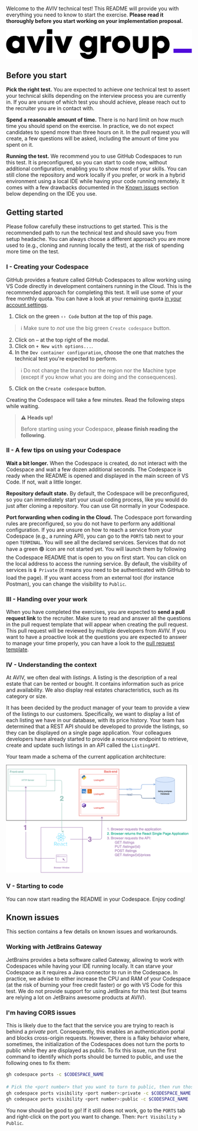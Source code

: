 Welcome to the AVIV technical test! This README will provide you with everything you need to know to start the exercise.
**Please read it thoroughly before you start working on your implementation proposal.**

![AVIV logo](./docs/aviv-logo.svg)

## Before you start

**Pick the right test.** You are expected to achieve *one* technical test to assert your technical skills depending on the interview process you are currently in. If you are unsure of which test you should achieve, please reach out to the recruiter you are in contact with.

**Spend a reasonable amount of time.** There is no hard limit on how much time you should spend on the exercise. In practice, we do not expect candidates
to spend more than three hours on it. In the pull request you will create, a few questions will be asked, including the amount of time you spent on it.

**Running the test.** We recommend you to use GitHub Codespaces to run this test. It is preconfigured, so you can start to code now, without additional configuration, enabling you
to show most of your skills. You can still clone the repository and work locally if you prefer, or work in a hybrid environment using
a local IDE while having your code running remotely. It comes with a few drawbacks documented in the [Known issues](#known-issues) section below depending on the IDE you use.

## Getting started

Please follow carefully these instructions to get started. This is the recommended path to run the technical test and should save you from setup headache.
You can always choose a different approach you are more used to (e.g., cloning and running locally the test), at the risk of spending more time on the test.

### I - Creating your Codespace

GitHub provides a feature called GitHub Codespaces to allow working using VS Code directly in development containers running in the Cloud. This is the recommended approach for
completing this test. It will use some of your free monthly quota. You can have a look at your remaining quota [in your account settings](https://github.com/settings/billing#usage).

1. Click on the green `‹› Code` button at the top of this page.
> ℹ️ Make sure to *not* use the big green `Create codespace` button.
2. Click on `⋯` at the top right of the modal.
3. Click on `+ New with options...`.
4. In the `Dev container configuration`, choose the one that matches the technical test you're expected to perform.
> ℹ️ Do not change the branch nor the region nor the Machine type (except if you know what you are doing and the consequences).
5. Click on the `Create codespace` button.

Creating the Codespace will take a few minutes. Read the following steps while waiting.

> **⚠️ Heads up!**
> 
> Before starting using your Codespace, **please finish reading the following**.

### II - A few tips on using your Codespace

**Wait a bit longer.** When the Codespace is created, do not interact with the Codespace and wait a few dozen additional seconds. The Codespace is ready when the README is opened and displayed in the main screen of VS Code. If not, wait a little longer.

**Repository default state.** By default, the Codespace will be preconfigured, so you can immediately start your usual coding process, like you would do just after cloning a repository. You can use Git normally in your Codespace.

**Port forwarding when coding in the Cloud.** The Codespace port forwarding rules are preconfigured, so you do not have to perform
any additional configuration. If you are unsure on how to reach a service from your Codespace (e.g., a running API), you can go to the `PORTS` tab next to your open `TERMINAL`. You will see
all the declared services. Services that do not have a green 🟢 icon are not started yet. You will launch them by following the Codespace README that is open to you on first start. You can click on the local address to access the running service. By default, the visibility of services is `🔒 Private` (it means you need to
be authenticated with GitHub to load the page). If you want access from an external tool (for instance Postman), you can change the visibility to `Public`.

### III - Handing over your work

When you have completed the exercises, you are expected to **send a pull request link** to the recruiter. Make sure to read and answer all the questions in the
pull request template that will appear when creating the pull request. This pull request will be reviewed by multiple developers from AVIV. If you want to have
a proactive look at the questions you are expected to answer to manage your time properly, you can have a look to the [pull request template](./.github/pull_request_template.md).

### IV - Understanding the context

At AVIV, we often deal with _listings_. A listing is the description of a real estate that can be rented or bought. It
contains information such as price and availability. We also display real estates characteristics, such as its category
or size.

It has been decided by the product manager of your team to provide a view of the listings to our customers. Specifically, we want to display
a list of each listing we have in our database, with its price history. Your team has determined that a REST
API should be developed to provide the listings, so they can be displayed on a single page application. Your colleagues developers have
already started to provide a resource endpoint to retrieve, create and update such listings in an API called the
`ListingAPI`.

Your team made a schema of the current application architecture:

![Application Architecture](./docs/Aviv-Technical-Test-Architecture.png "Application Architecture")

### V - Starting to code

You can now start reading the README in your Codespace. Enjoy coding!

## Known issues

This section contains a few details on known issues and workarounds.

### Working with JetBrains Gateway

JetBrains provides a beta software called Gateway, allowing to work with Codespaces while having your IDE running locally. It can starve your Codespace as it
requires a Java connector to run in the Codespace. In practice, we advise to either increase the CPU and RAM of your Codespace (at the risk of burning your free
credit faster) or go with VS Code for this test. We do not provide support for using JetBrains for this test (but teams are relying a lot on JetBrains awesome 
products at AVIV).

### I'm having CORS issues

This is likely due to the fact that the service you are trying to reach is behind a _private_ port. Consequently, this enables an authentication portal
and blocks cross-origin requests. However, there is a flaky behavior where, sometimes, the initialization of the Codespaces does not turn the ports to public
while they are displayed as public. To fix this issue, run the first command to identify which ports should be turned to public, and use the following ones
to fix them:

```sh
gh codespace ports -c $CODESPACE_NAME

# Pick the <port number> that you want to turn to public, then run those two commands:
gh codespace ports visibility <port number>:private -c $CODESPACE_NAME
gh codespace ports visibility <port number>:public -c $CODESPACE_NAME
```

You now should be good to go! If it still does not work, go to the `PORTS` tab and right-click on the port you want to change. Then: `Port Visibility` > `Public`.
